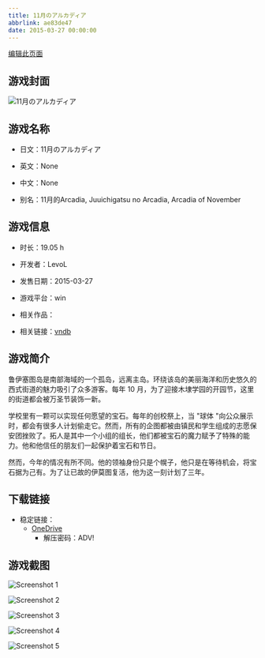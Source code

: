 ```yaml
---
title: 11月のアルカディア
abbrlink: ae83de47
date: 2015-03-27 00:00:00
---
```

[编辑此页面](https://github.com/ACG-3/ADV3-source/blob/main/source/_posts/games/11%E6%9C%88%E3%81%AE%E3%82%A2%E3%83%AB%E3%82%AB%E3%83%87%E3%82%A3%E3%82%A2.md)

## 游戏封面

![11月のアルカディア](https://pan.timero.xyz/onedrive/img_lib_001/11%E6%9C%88%E3%81%AE%E3%82%A2%E3%83%AB%E3%82%AB%E3%83%87%E3%82%A3%E3%82%A2_cover.avif)


## 游戏名称

- 日文：11月のアルカディア
- 英文：None
- 中文：None

- 别名：11月的Arcadia, Juuichigatsu no Arcadia, Arcadia of November


## 游戏信息

- 时长：19.05 h
- 开发者：LevoL
- 发售日期：2015-03-27
- 游戏平台：win
- 相关作品：

- 相关链接：[vndb](https://vndb.org/v16342)


## 游戏简介

鲁伊塞图岛是南部海域的一个孤岛，远离主岛。环绕该岛的美丽海洋和历史悠久的西式街道的魅力吸引了众多游客。每年 10 月，为了迎接木埭学园的开园节，这里的街道都会被万圣节装饰一新。

学校里有一颗可以实现任何愿望的宝石。每年的创校祭上，当 "球体 "向公众展示时，都会有很多人计划偷走它。然而，所有的企图都被由镇民和学生组成的志愿保安团挫败了。拓人是其中一个小组的组长，他们都被宝石的魔力赋予了特殊的能力。他和他信任的朋友们一起保护着宝石和节日。

然而，今年的情况有所不同。他的领袖身份只是个幌子，他只是在等待机会，将宝石据为己有。为了让已故的伊莫图复活，他为这一刻计划了三年。




## 下载链接

- 稳定链接：
    - [OneDrive](https://pan.timero.xyz/onedrive/adv_lib_001/11%E6%9C%88%E3%81%AE%E3%82%A2%E3%83%AB%E3%82%AB%E3%83%87%E3%82%A3%E3%82%A2)
        - 解压密码：ADV!



## 游戏截图


![Screenshot 1](https://pan.timero.xyz/onedrive/img_lib_001/11%E6%9C%88%E3%81%AE%E3%82%A2%E3%83%AB%E3%82%AB%E3%83%87%E3%82%A3%E3%82%A2_Screenshot_1.avif)

![Screenshot 2](https://pan.timero.xyz/onedrive/img_lib_001/11%E6%9C%88%E3%81%AE%E3%82%A2%E3%83%AB%E3%82%AB%E3%83%87%E3%82%A3%E3%82%A2_Screenshot_2.avif)

![Screenshot 3](https://pan.timero.xyz/onedrive/img_lib_001/11%E6%9C%88%E3%81%AE%E3%82%A2%E3%83%AB%E3%82%AB%E3%83%87%E3%82%A3%E3%82%A2_Screenshot_3.avif)

![Screenshot 4](https://pan.timero.xyz/onedrive/img_lib_001/11%E6%9C%88%E3%81%AE%E3%82%A2%E3%83%AB%E3%82%AB%E3%83%87%E3%82%A3%E3%82%A2_Screenshot_4.avif)

![Screenshot 5](https://pan.timero.xyz/onedrive/img_lib_001/11%E6%9C%88%E3%81%AE%E3%82%A2%E3%83%AB%E3%82%AB%E3%83%87%E3%82%A3%E3%82%A2_Screenshot_5.avif)

